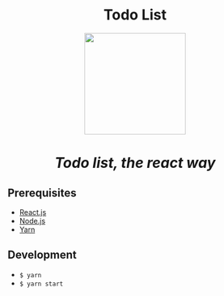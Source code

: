 <div align="center">
  <h1>
    Todo List
  </h1>
  <img src="https://cdn4.iconfinder.com/data/icons/delivery-services-and-logistics/52/34-512.png" width="200"/>
  <h1>
    <i>
      Todo list, the react way
      </i>
  </h1>
      </div>
    
 
## Prerequisites
- [React.js](https://ar.reactjs.org/)
- [Node.js](https://nodejs.org/en)
- [Yarn](https://yarnpkg.com)

## Development

- `$ yarn`
- `$ yarn start`

    
      
